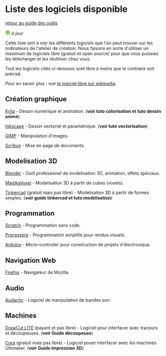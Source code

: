 # Liste des logiciels disponible

[retour au guide des outils](outils.md)

![--état de l'écriture--](imgplaceholder/balise_verte.png) *à jour*



Cette  liste sert à voir les différents logiciels que l'on peut trouver sur  les ordinateurs de l'atelier de création. Nous faisons en sorte  d'utiliser un maximum de logiciels libre (gratuit et open source) pour  que vous puissiez les télécharger et les réutiliser chez vous.

Tout les logiciels cités ci-dessous sont libre à moins que le contraire soit précisé.

Pour en savoir plus : voir [le logiciel libre sur wikipedia](https://fr.wikipedia.org/wiki/Logiciel_libre).



## Création graphique

[Krita](https://krita.org/fr/) - Dessin numérique et animation. (**voir tuto colorisation et tuto dessin animé**)

[Inkscape](https://inkscape.org/fr/) - Dessin vectoriel et paramétrique. (**voir tuto vectorisation**)

[GIMP](https://www.gimp.org/fr/) - Manipulation d'images.

[Scribus](https://scribus.fr/) - Mise en page de documents.



## Modelisation 3D

[Blender](https://www.blender.org/) - Outil professionel de modelisation 3D, animation, effets spéciaux.

[MagikaVoxel](https://ephtracy.github.io/) - Modelisation 3D à partir de cubes (voxels).

[Tinkercad](https://www.tinkercad.com/) (gratuit mais pas libre) - Modelisation 3D à partir de formes simples. (**voir guide tinkercad et tuto modelisation**)



## Programmation

[Scratch](https://scratch.mit.edu/) - Programmation sans code.

[Processing](https://processing.org/) - Programmation simplifié pour rendus visuels.

[Arduino](https://www.arduino.cc/) - Micro-controller pour construction de projets d'électronique.



## Navigation Web

[Firefox](https://www.mozilla.org/fr/firefox/) - Navigateur de Mozilla



## Audio

[Audacity](https://audacity.fr/) - Logiciel de manipulation de bandes son.



## Machines

[DrawCut LITE](https://www.draw-cut.com/) (payant et pas libre) - Logiciel pour interfacer avec traceurs et découpeuses. (**voir Guide découpeuse**)

[Cura](https://ultimaker.com/en/products/ultimaker-cura-software) (gratuit mais pas libre) - Logiciel pouer interfacer avec les machines Ultimaker. (**voir Guide impression 3D**)
